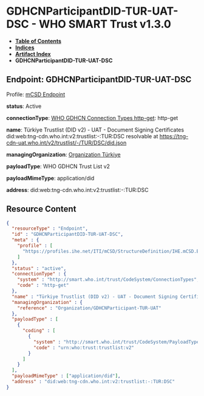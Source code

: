 # GDHCNParticipantDID-TUR-UAT-DSC - WHO SMART Trust v1.3.0

* [**Table of Contents**](toc.md)
* [**Indices**](indices.md)
* [**Artifact Index**](artifacts.md)
* **GDHCNParticipantDID-TUR-UAT-DSC**

## Endpoint: GDHCNParticipantDID-TUR-UAT-DSC

Profile: [mCSD Endpoint](https://profiles.ihe.net/ITI/mCSD/4.0.0/StructureDefinition-IHE.mCSD.Endpoint.html)

**status**: Active

**connectionType**: [WHO GDHCN Connection Types http-get](CodeSystem-ConnectionTypes.md#ConnectionTypes-http-get): http-get

**name**: Türkiye Trustlist (DID v2) - UAT - Document Signing Certificates did:web:tng-cdn.who.int:v2:trustlist:-:TUR:DSC resolvable at https://tng-cdn-uat.who.int/v2/trustlist/-/TUR/DSC/did.json

**managingOrganization**: [Organization Türkiye](Organization-GDHCNParticipant-TUR-UAT.md)

**payloadType**: WHO GDHCN Trust List v2

**payloadMimeType**: application/did

**address**: did:web:tng-cdn.who.int:v2:trustlist:-:TUR:DSC



## Resource Content

```json
{
  "resourceType" : "Endpoint",
  "id" : "GDHCNParticipantDID-TUR-UAT-DSC",
  "meta" : {
    "profile" : [
      "https://profiles.ihe.net/ITI/mCSD/StructureDefinition/IHE.mCSD.Endpoint"
    ]
  },
  "status" : "active",
  "connectionType" : {
    "system" : "http://smart.who.int/trust/CodeSystem/ConnectionTypes",
    "code" : "http-get"
  },
  "name" : "Türkiye Trustlist (DID v2) - UAT - Document Signing Certificates\ndid:web:tng-cdn.who.int:v2:trustlist:-:TUR:DSC\nresolvable at https://tng-cdn-uat.who.int/v2/trustlist/-/TUR/DSC/did.json",
  "managingOrganization" : {
    "reference" : "Organization/GDHCNParticipant-TUR-UAT"
  },
  "payloadType" : [
    {
      "coding" : [
        {
          "system" : "http://smart.who.int/trust/CodeSystem/PayloadTypes",
          "code" : "urn:who:trust:trustlist:v2"
        }
      ]
    }
  ],
  "payloadMimeType" : ["application/did"],
  "address" : "did:web:tng-cdn.who.int:v2:trustlist:-:TUR:DSC"
}

```

